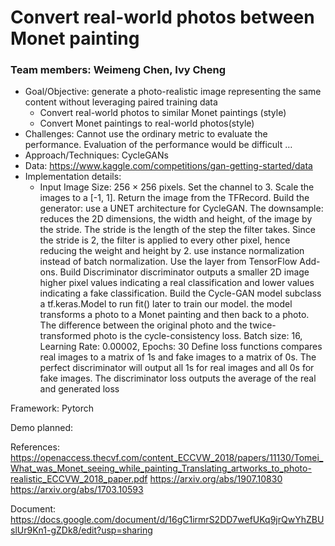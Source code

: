 # Convert real-world photos between Monet painting  
### Team members: Weimeng Chen, Ivy Cheng
- Goal/Objective: 
generate a photo-realistic image representing the same content without leveraging paired training data
	- Convert real-world photos to similar Monet paintings (style)
	- Convert Monet paintings to real-world photos(style)
- Challenges: 
Cannot use the ordinary metric to evaluate the performance. Evaluation of the performance would be difficult
…
- Approach/Techniques: CycleGANs
- Data: https://www.kaggle.com/competitions/gan-getting-started/data
- Implementation details: 
	- Input Image Size: 256 × 256 pixels. 
Set the channel to 3. Scale the images to a [-1, 1]. Return the image from the TFRecord.
Build the generator:
use a UNET architecture for CycleGAN. 
The downsample: reduces the 2D dimensions, the width and height, of the image by the stride. The stride is the length of the step the filter takes. Since the stride is 2, the filter is applied to every other pixel, hence reducing the weight and height by 2.
use instance normalization instead of batch normalization. Use the layer from TensorFlow Add-ons.
Build Discriminator
discriminator outputs a smaller 2D image
higher pixel values indicating a real classification and lower values indicating a fake classification.
Build the Cycle-GAN model
subclass a tf.keras.Model to run fit() later to train our model. 
the model transforms a photo to a Monet painting and then back to a photo. The difference between the original photo and the twice-transformed photo is the cycle-consistency loss. 
Batch size: 16, Learning Rate: 0.00002, Epochs: 30
Define loss functions
compares real images to a matrix of 1s and fake images to a matrix of 0s. The perfect discriminator will output all 1s for real images and all 0s for fake images. The discriminator loss outputs the average of the real and generated loss

Framework: Pytorch


Demo planned:

References: https://openaccess.thecvf.com/content_ECCVW_2018/papers/11130/Tomei_What_was_Monet_seeing_while_painting_Translating_artworks_to_photo-realistic_ECCVW_2018_paper.pdf
https://arxiv.org/abs/1907.10830
https://arxiv.org/abs/1703.10593

Document: https://docs.google.com/document/d/16gC1irmrS2DD7wefUKq9jrQwYhZBUslUr9Kn1-gZDk8/edit?usp=sharing
